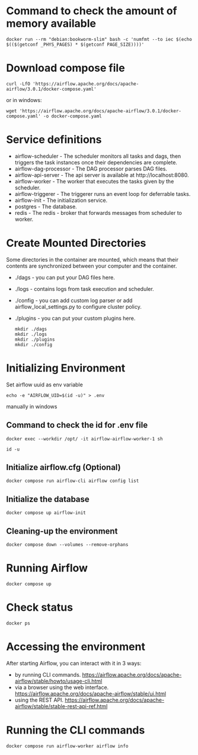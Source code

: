# Command to check the amount of memory available 
```shell
docker run --rm "debian:bookworm-slim" bash -c 'numfmt --to iec $(echo $(($(getconf _PHYS_PAGES) * $(getconf PAGE_SIZE))))' 
```


# Download compose file 
```shell
curl -LfO 'https://airflow.apache.org/docs/apache-airflow/3.0.1/docker-compose.yaml' 
```
or in windows:
```shell
wget 'https://airflow.apache.org/docs/apache-airflow/3.0.1/docker-compose.yaml' -o docker-compose.yaml 
```

# Service definitions 
 - airflow-scheduler - The scheduler monitors all tasks and dags, then triggers the task instances once their dependencies are complete. 
 - airflow-dag-processor - The DAG processor parses DAG files. 
 - airflow-api-server - The api server is available at http://localhost:8080. 
 - airflow-worker - The worker that executes the tasks given by the scheduler. 
 - airflow-triggerer - The triggerer runs an event loop for deferrable tasks. 
 - airflow-init - The initialization service. 
 - postgres - The database. 
 - redis - The redis - broker that forwards messages from scheduler to worker. 
 
 # Create Mounted Directories
 Some directories in the container are mounted, which means that their contents are synchronized between your computer and the container. 
  - ./dags - you can put your DAG files here. 
  - ./logs - contains logs from task execution and scheduler. 
  - ./config - you can add custom log parser or add airflow_local_settings.py to configure cluster policy. 
  - ./plugins - you can put your custom plugins here. 
  
    ```shell
    mkdir ./dags 
    mkdir ./logs 
    mkdir ./plugins 
    mkdir ./config
    ```

# Initializing Environment 
Set airflow uuid as env variable
```shell
echo -e "AIRFLOW_UID=$(id -u)" > .env 
```
manually in windows

## Command to check the id for .env file 
```shell
docker exec --workdir /opt/ -it airflow-airflow-worker-1 sh
```

```shell
id -u 
```

## Initialize airflow.cfg (Optional) 
```shell
docker compose run airflow-cli airflow config list 
```
## Initialize the database 
```shell
docker compose up airflow-init 
```

## Cleaning-up the environment 
```shell
docker compose down --volumes --remove-orphans 
```

# Running Airflow 
```shell
docker compose up
``` 
# Check status
```shell
docker ps
``` 

# Accessing the environment 
After starting Airflow, you can interact with it in 3 ways: 
- by running CLI commands. https://airflow.apache.org/docs/apache-airflow/stable/howto/usage-cli.html 
- via a browser using the web interface. https://airflow.apache.org/docs/apache-airflow/stable/ui.html 
- using the REST API. https://airflow.apache.org/docs/apache-airflow/stable/stable-rest-api-ref.html 

# Running the CLI commands 
```shell
docker compose run airflow-worker airflow info
```
